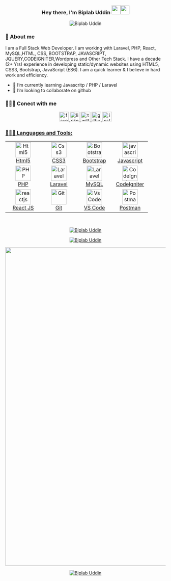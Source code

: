 
<h3 align="center">Hey there, I'm Biplab Uddin <img src="https://media.giphy.com/media/hvRJCLFzcasrR4ia7z/giphy.gif" width="28"><img src="https://emojis.slackmojis.com/emojis/images/1531849430/4246/blob-sunglasses.gif?1531849430" width="28"/></h3>

<p align="center">
<img src="https://komarev.com/ghpvc/?username=biplabuddin99&label=Profile%20views&color=0e75b6&style=flat" alt="Biplab Uddin" />
</p>


### 📖 About me

I am a Full Stack Web Developer. I am working with Laravel, PHP, React, MySQL,HTML, CSS, BOOTSTRAP, JAVASCRIPT, JQUERY,CODEIGNITER,Wordpress and Other Tech Stack. I have a decade (2+ Yrs) experience in developing static/dynamic websites using HTML5, CSS3, Bootstrap, JavaScript (ES6). I am a quick learner & I believe in hard work and efficiency.

- 🌱 I’m currently learning Javascritp / PHP / Laravel 
- 👯 I’m looking to collaborate on github 


 ### 🕵🏻‍♂️ Conect with me
 
  <p align="center">
 <a href="https://www.facebook.com/biplabuddin99/" target="_blank"> <img src="https://www.vectorlogo.zone/logos/facebook/facebook-icon.svg" alt="facebook" width="30" height="30"/>
 <a href="https://www.linkedin.com/in/biplabuddin99/" target="_blank"> <img src="https://www.vectorlogo.zone/logos/linkedin/linkedin-icon.svg" alt="linkedin" width="30" height="30"/>
 <a href="https://twitter.com/biplabuddin99" target="_blank"> <img src="https://www.vectorlogo.zone/logos/twitter/twitter-icon.svg" alt="twitter" width="30" height="30"/>
<a href="https://github.com/biplabuddin99" target="_blank"> <img src="https://www.vectorlogo.zone/logos/github/github-tile.svg" alt="github" width="30" height="30"/>
  <a href="https://www.instagram.com/biplabuddin99/" target="_blank"> <img src="https://www.vectorlogo.zone/logos/instagram/instagram-icon.svg" alt="instagram" width="30" height="30"/>
  </p>


  ### 👨🏻‍💻 Languages and Tools:
<table align="center">
  <tr>
      <td align="center" width="96">
            <a href="#html5">
                <img src="https://upload.wikimedia.org/wikipedia/commons/thumb/6/61/HTML5_logo_and_wordmark.svg/2048px-HTML5_logo_and_wordmark.svg.png" width="48" height="48" alt="Html5" />
            </a>
            <br>Html5
        </td>   
        <td align="center" width="96">
            <a href="#css3">
                <img src="https://upload.wikimedia.org/wikipedia/commons/thumb/6/62/CSS3_logo.svg/48px-CSS3_logo.svg.png" width="48" height="48" alt="Css3" />
            </a>
            <br>CSS3
        </td>
        <td align="center" width="96">
        <a href="#bootstrap">
            <img src="https://cdn.worldvectorlogo.com/logos/bootstrap-4.svg" width="48" height="48" alt="Bootstrap" />
        </a>
        <br>Bootstrap
        </td>
        <td align="center" width="96">
        <a href="#js">
            <img src="https://upload.wikimedia.org/wikipedia/commons/thumb/9/99/Unofficial_JavaScript_logo_2.svg/1024px-Unofficial_JavaScript_logo_2.svg.png" width="48" height="48" alt="javascript" />
        </a>
        <br>Javascript
        </td>     
  </tr>

  <tr>
        <td align="center" width="96">
        <a href="#nuxtjs" >
            <img src="https://i.ibb.co/LzmYpDX/146-1466902-php-logo-png-transparent-php-logo-png-png-removebg-preview.png" width="48" height="48" alt="PHP" />
        </a>
        <br>PHP
        </td>
        <td align="center" width="96">
        <a href="#laravel">
            <img src="https://cdn.worldvectorlogo.com/logos/laravel-2.svg" width="48" height="48" alt="Laravel" />
        </a>
        <br>Laravel
        </td>
        <td align="center" width="96">
        <a href="#laravel">
            <img src="https://www.logo.wine/a/logo/MySQL/MySQL-Logo.wine.svg" width="48" height="48" alt="Laravel" />
        </a>
        <br>MySQL
        </td>
        <td align="center" width="96">
        <a href="#CodeIgniter">
            <img src="https://upload.wikimedia.org/wikipedia/commons/4/4b/CodeIgniterLogo.png" width="48" height="48" alt="CodeIgniter" />
        </a>
        <br>CodeIgniter
        </td>  
  </tr>
   <tr>
    <td align="center" width="96">
        <a href="#reactjs">
            <img src="https://upload.wikimedia.org/wikipedia/commons/a/a7/React-icon.svg" width="48"
                height="48" alt="reactjs" />
        </a>
        <br>React JS
    </td>
      <td align="center" width="96">
      <a href="#git" >
        <img src="https://upload.wikimedia.org/wikipedia/commons/thumb/3/3f/Git_icon.svg/1200px-Git_icon.svg.png" width="48" height="48" alt="Git" />
      </a>
      <br>Git
    </td>
      <td align="center"  width="96">
      <a href="#vscode">
        <img src="https://upload.wikimedia.org/wikipedia/commons/9/9a/Visual_Studio_Code_1.35_icon.svg" width="48" height="48" alt="Vs Code" />
      </a>
      <br>VS Code
    </td>
      <td align="center" width="96">
      <a href="#postman" >
        <img src="https://www.vectorlogo.zone/logos/getpostman/getpostman-icon.svg" width="48" height="48" alt="Postman" />
      </a>
      <br>Postman
    </td>
  </tr>
</table>
  <br />


  <p align="center"><img align="center" src="https://github-readme-stats.vercel.app/api/top-langs/?username=biplabuddin99&langs_count=10&layout=compact&theme=vue" alt="Biplab Uddin"/></br></p>

  <p align="center"><img align="center" src="https://github-readme-stats.vercel.app/api?username=biplabuddin99&show_icons=true&locale=en&theme=vue-dark" alt="Biplab Uddin"/></br></p>


  <p align="center"><img width="1000" src="https://github-profile-summary-cards.vercel.app/api/cards/profile-details?username=biplabuddin99&theme=vue" /></p>
    <p align="center"><img align="center" src="https://github-readme-streak-stats.herokuapp.com/?user=biplabuddin99&" alt="Biplab Uddin" /></p>
